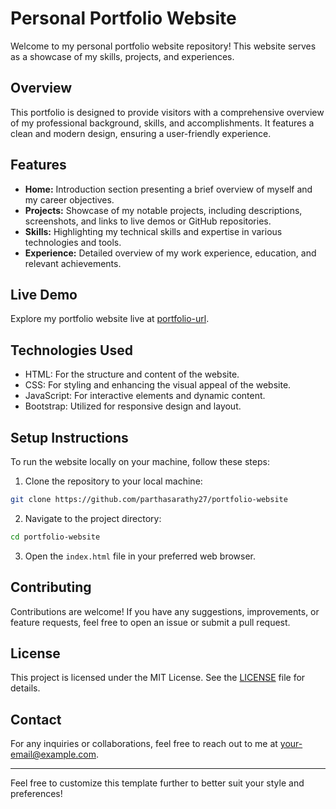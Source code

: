 # Personal Portfolio Website

Welcome to my personal portfolio website repository! This website serves as a showcase of my skills, projects, and experiences.

## Overview

This portfolio is designed to provide visitors with a comprehensive overview of my professional background, skills, and accomplishments. It features a clean and modern design, ensuring a user-friendly experience.

## Features

- **Home:** Introduction section presenting a brief overview of myself and my career objectives.
- **Projects:** Showcase of my notable projects, including descriptions, screenshots, and links to live demos or GitHub repositories.
- **Skills:** Highlighting my technical skills and expertise in various technologies and tools.
- **Experience:** Detailed overview of my work experience, education, and relevant achievements.

## Live Demo

Explore my portfolio website live at [portfolio-url](your-portfolio-url.com).

## Technologies Used

- HTML: For the structure and content of the website.
- CSS: For styling and enhancing the visual appeal of the website.
- JavaScript: For interactive elements and dynamic content.
- Bootstrap: Utilized for responsive design and layout.

## Setup Instructions

To run the website locally on your machine, follow these steps:

1. Clone the repository to your local machine:

```bash
git clone https://github.com/parthasarathy27/portfolio-website
```

2. Navigate to the project directory:

```bash
cd portfolio-website 
```

3. Open the `index.html` file in your preferred web browser.

## Contributing

Contributions are welcome! If you have any suggestions, improvements, or feature requests, feel free to open an issue or submit a pull request.

## License

This project is licensed under the MIT License. See the [LICENSE](LICENSE) file for details.

## Contact

For any inquiries or collaborations, feel free to reach out to me at [your-email@example.com](mailto:your-email@example.com).

---

Feel free to customize this template further to better suit your style and preferences!
